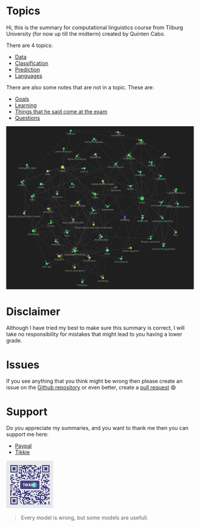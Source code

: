 # Topics 

Hi, this is the summary for computational linguistics course from Tilburg University (for now up till the midterm) created by Quinten Cabo. 

There are 4 topics:

- [Data](Data/index.md)
- [Classification](Classification/index.md)
- [Prediction](Prediction/index.md)
- [Languages](Languages/index.md)

There are also some notes that are not in a topic. These are:

- [Goals](Other/Goals.md)
- [Learning](Other/Learning.md)
- [Things that he said come at the exam](Other/Things%20that%20he%20said%20come%20at%20the%20exam.md)
- [Questions](Prediction/Questions.md)

![Pasted image 20220322123634](images/Pasted%20image%2020220322123634.webp)

# Disclaimer 
Although I have tried my best to make sure this summary is correct, I will take no responsibility for mistakes that might lead to you having a lower grade. 

# Issues 
If you see anything that you think might be wrong then please create an issue on the [Github repository](https://github.com/tintin10q/computational-linguistics-summary) or even better, create a [pull request](https://www.dataschool.io/how-to-contribute-on-github/) 😄 

# Support
Do you appreciate my summaries, and you want to thank me then you can support me
here: 

- [Paypal](https://www.paypal.me/quintencabo)
- [Tikkie](https://tikkie.me/pay/tvc88f91200qmq9fujar)


![Tikkie qr code valid till april 4](images/tikkies.webp)

>Every model is wrong, but some models are usefull.
